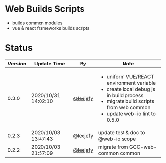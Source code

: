 # Web Builds Scripts

- builds common modules
- vue & react frameworks builds scripts

# Status

| Version | Update Time | By | Note |
| ---- | ----- | ---- | ---- |
| 0.3.0 | 2020/10/31 14:02:10 | [@leejefy](https://gitee.com/leejefy) | <ul><li>uniform VUE/REACT environment variable</li><li>create local debug js in build process</li><li>migrate build scripts from web common</li><li>update web-io lint to 0.5.0</li></ul> |
| 0.2.3 | 2020/10/03 13:47:43 | [@leejefy](https://gitee.com/leejefy) | update test & doc to @web-io scope |
| 0.2.2 | 2020/10/03 21:57:09 | [@leejefy](https://gitee.com/leejefy) | migrate from GCC-web-common common |